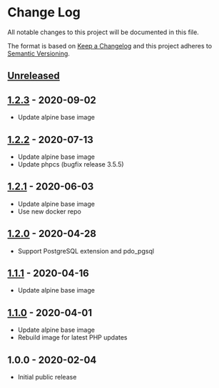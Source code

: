 # Change Log

All notable changes to this project will be documented in this file.

The format is based on [Keep a Changelog](http://keepachangelog.com/)
and this project adheres to [Semantic Versioning](http://semver.org/).

## [Unreleased]

## [1.2.3] - 2020-09-02
- Update alpine base image

## [1.2.2] - 2020-07-13
- Update alpine base image
- Update phpcs (bugfix release 3.5.5)

## [1.2.1] - 2020-06-03
- Update alpine base image
- Use new docker repo

## [1.2.0] - 2020-04-28
- Support PostgreSQL extension and pdo_pgsql

## [1.1.1] - 2020-04-16
- Update alpine base image

## [1.1.0] - 2020-04-01
- Update alpine base image
- Rebuild image for latest PHP updates

## 1.0.0 - 2020-02-04

- Initial public release

[Unreleased]: https://github.com/gmitirol/alpine311-php73/compare/1.2.3...HEAD
[1.2.3]: https://github.com/gmitirol/alpine310-php73/compare/1.2.2...1.2.3
[1.2.2]: https://github.com/gmitirol/alpine310-php73/compare/1.2.1...1.2.2
[1.2.1]: https://github.com/gmitirol/alpine310-php73/compare/1.2.0...1.2.1
[1.2.0]: https://github.com/gmitirol/alpine310-php73/compare/1.1.1...1.2.0
[1.1.1]: https://github.com/gmitirol/alpine310-php73/compare/1.1.0...1.1.1
[1.1.0]: https://github.com/gmitirol/alpine310-php73/compare/1.0.0...1.1.0

